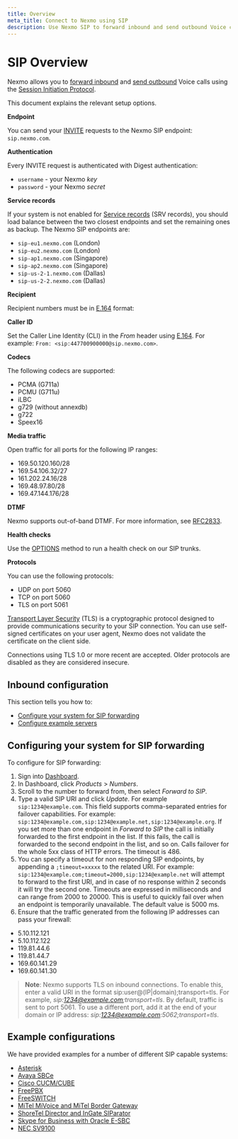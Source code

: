 ```yaml
---
title: Overview
meta_title: Connect to Nexmo using SIP
description: Use Nexmo SIP to forward inbound and send outbound Voice calls that use the Session Initiation Protocol.
---
```


# SIP Overview

Nexmo allows you to [forward inbound](#inbound-configuration) and [send outbound](#configuring-your-system-for-sip-forwarding) Voice calls using the [Session Initiation Protocol](https://en.wikipedia.org/wiki/Session_Initiation_Protocol).

This document explains the relevant setup options.

**Endpoint**

You can send your [INVITE](https://en.wikipedia.org/wiki/List_of_SIP_request_methods) requests to the Nexmo SIP endpoint: `sip.nexmo.com`.

**Authentication**

Every INVITE request is authenticated with Digest authentication:

- `username` - your Nexmo *key*
- `password` - your Nexmo *secret*

**Service records**

If your system is not enabled for [Service records](https://en.wikipedia.org/wiki/SRV_record) (SRV records), you should load balance between the two closest endpoints and set the remaining ones as backup. The Nexmo SIP endpoints are:

- `sip-eu1.nexmo.com` (London)
- `sip-eu2.nexmo.com` (London)
- `sip-ap1.nexmo.com` (Singapore)
- `sip-ap2.nexmo.com` (Singapore)
- `sip-us-2-1.nexmo.com` (Dallas)
- `sip-us-2-2.nexmo.com` (Dallas)

**Recipient**

Recipient numbers must be in [E.164](https://en.wikipedia.org/wiki/E.164) format:

**Caller ID**

Set the Caller Line Identity (CLI) in the *From* header using [E.164](https://en.wikipedia.org/wiki/E.164). For example: `From: <sip:447700900000@sip.nexmo.com>`.

**Codecs**

The following codecs are supported:

- PCMA (G711a)
- PCMU (G711u)
- iLBC
- g729 (without annexdb)
- g722
- Speex16

**Media traffic**

Open traffic for all ports for the following IP ranges:

  * 169.50.120.160/28
  * 169.54.106.32/27
  * 161.202.24.16/28
  * 169.48.97.80/28
  * 169.47.144.176/28

**DTMF**

Nexmo supports out-of-band DTMF. For more information, see [RFC2833](https://www.ietf.org/rfc/rfc2833.txt).

**Health checks**

Use the [OPTIONS](https://en.wikipedia.org/wiki/List_of_SIP_request_methods) method to run a health check on our SIP trunks.

**Protocols**

You can use the following protocols:

- UDP on port 5060
- TCP on port 5060
- TLS on port 5061

[Transport Layer Security](https://en.wikipedia.org/wiki/Transport_Layer_Security) (TLS) is a cryptographic protocol designed to provide communications security to your SIP connection. You can use self-signed certificates on your user agent, Nexmo does not validate the certificate on the client side.

Connections using TLS 1.0 or more recent are accepted. Older protocols are disabled as they are considered insecure.

## Inbound configuration

This section tells you how to:

- [Configure your system for SIP forwarding](#configuring-your-system-for-sip-forwarding)
- [Configure example servers](#example-configurations)

## Configuring your system for SIP forwarding

To configure for SIP forwarding:

1. Sign into [Dashboard](https://dashboard.nexmo.com/sign-in).
2. In Dashboard, click *Products* > *Numbers*.
3. Scroll to the number to forward from, then select *Forward to SIP*.
4. Type a valid SIP URI and click *Update*. For example `sip:1234@example.com`.
  This field supports comma-separated entries for failover capabilities. For example: `sip:1234@example.com,sip:1234@example.net,sip:1234@example.org`. If you set more than one endpoint in *Forward to SIP* the call is initially forwarded to the first endpoint in the list. If this fails, the call is forwarded to the second endpoint in the list, and so on.
  Calls failover for the whole 5xx class of HTTP errors. The timeout is 486.
5. You can specify a timeout for non responding SIP endpoints, by appending a `;timeout=xxxxx` to the related URI. For example: `sip:1234@example.com;timeout=2000,sip:1234@example.net` will attempt to forward to the first URI, and in case of no response within 2 seconds it will try the second one. Timeouts are expressed in milliseconds and can range from 2000 to 20000. This is useful to quickly fail over when an endpoint is temporarily unavailable. The default value is 5000 ms.
6. Ensure that the traffic generated from the following IP addresses can pass your firewall:

  * 5.10.112.121
  * 5.10.112.122
  * 119.81.44.6
  * 119.81.44.7
  * 169.60.141.29
  * 169.60.141.30

> **Note**: Nexmo supports TLS on inbound connections. To enable this, enter a valid URI in the format sip:user@(IP|domain);transport=tls. For example, *sip:1234@example.com;transport=tls*. By default, traffic is sent to port 5061. To use a different port, add it at the end of your domain or IP address: *sip:1234@example.com:5062;transport=tls*.

## Example configurations

We have provided examples for a number of different SIP capable systems:

* [Asterisk](/voice/sip/configure/asterisk)
* [Avaya SBCe](/voice/sip/configure/avaya-sbce)
* [Cisco CUCM/CUBE](/voice/sip/configure/cucm-cube)
* [FreePBX](/voice/sip/configure/freepbx)
* [FreeSWITCH](/voice/sip/configure/freeswitch)
* [MiTel MiVoice and MiTel Border Gateway](/voice/sip/configure/mitel-mivoice)
* [ShoreTel Director and InGate SIParator](/voice/sip/configure/shoretel)
* [Skype for Business with Oracle E-SBC](/voice/sip/configure/skypeforbusiness)
* [NEC SV9100](/voice/sip/configure/nec-sv9100)
